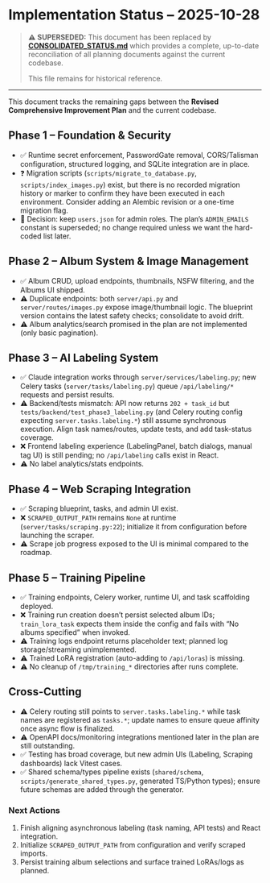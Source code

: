 # Implementation Status – 2025-10-28

> **⚠️ SUPERSEDED:** This document has been replaced by **[CONSOLIDATED_STATUS.md](./CONSOLIDATED_STATUS.md)** which provides a complete, up-to-date reconciliation of all planning documents against the current codebase.
>
> This file remains for historical reference.

---

This document tracks the remaining gaps between the **Revised Comprehensive Improvement Plan** and the current codebase.

## Phase 1 – Foundation & Security
- ✅ Runtime secret enforcement, PasswordGate removal, CORS/Talisman configuration, structured logging, and SQLite integration are in place.
- ❓ Migration scripts (`scripts/migrate_to_database.py`, `scripts/index_images.py`) exist, but there is no recorded migration history or marker to confirm they have been executed in each environment. Consider adding an Alembic revision or a one-time migration flag.
- 📝 Decision: keep `users.json` for admin roles. The plan’s `ADMIN_EMAILS` constant is superseded; no change required unless we want the hard-coded list later.

## Phase 2 – Album System & Image Management
- ✅ Album CRUD, upload endpoints, thumbnails, NSFW filtering, and the Albums UI shipped.
- ⚠️ Duplicate endpoints: both `server/api.py` and `server/routes/images.py` expose image/thumbnail logic. The blueprint version contains the latest safety checks; consolidate to avoid drift.
- ⚠️ Album analytics/search promised in the plan are not implemented (only basic pagination).

## Phase 3 – AI Labeling System
- ✅ Claude integration works through `server/services/labeling.py`; new Celery tasks (`server/tasks/labeling.py`) queue `/api/labeling/*` requests and persist results.
- ⚠️ Backend/tests mismatch: API now returns `202 + task_id` but `tests/backend/test_phase3_labeling.py` (and Celery routing config expecting `server.tasks.labeling.*`) still assume synchronous execution. Align task names/routes, update tests, and add task-status coverage.
- ❌ Frontend labeling experience (LabelingPanel, batch dialogs, manual tag UI) is still pending; no `/api/labeling` calls exist in React.
- ⚠️ No label analytics/stats endpoints.

## Phase 4 – Web Scraping Integration
- ✅ Scraping blueprint, tasks, and admin UI exist.
- ❌ `SCRAPED_OUTPUT_PATH` remains `None` at runtime (`server/tasks/scraping.py:22`); initialize it from configuration before launching the scraper.
- ⚠️ Scrape job progress exposed to the UI is minimal compared to the roadmap.

## Phase 5 – Training Pipeline
- ✅ Training endpoints, Celery worker, runtime UI, and task scaffolding deployed.
- ❌ Training run creation doesn’t persist selected album IDs; `train_lora_task` expects them inside the config and fails with “No albums specified” when invoked.
- ⚠️ Training logs endpoint returns placeholder text; planned log storage/streaming unimplemented.
- ⚠️ Trained LoRA registration (auto-adding to `/api/loras`) is missing.
- ⚠️ No cleanup of `/tmp/training_*` directories after runs complete.

## Cross-Cutting
- ⚠️ Celery routing still points to `server.tasks.labeling.*` while task names are registered as `tasks.*`; update names to ensure queue affinity once async flow is finalized.
- ⚠️ OpenAPI docs/monitoring integrations mentioned later in the plan are still outstanding.
- ✅ Testing has broad coverage, but new admin UIs (Labeling, Scraping dashboards) lack Vitest cases.
- ✅ Shared schema/types pipeline exists (`shared/schema`, `scripts/generate_shared_types.py`, generated TS/Python types); ensure future schemas are added through the generator.

### Next Actions
1. Finish aligning asynchronous labeling (task naming, API tests) and React integration.
2. Initialize `SCRAPED_OUTPUT_PATH` from configuration and verify scraped imports.
3. Persist training album selections and surface trained LoRAs/logs as planned.

